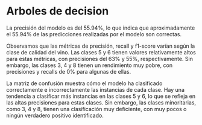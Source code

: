 # Arboles de decision

La precisión del modelo es del 55.94%, lo que indica que aproximadamente el 55.94% de las predicciones realizadas por el modelo son correctas.

Observamos que las métricas de precisión, recall y f1-score varían según la clase de calidad del vino. Las clases 5 y 6 tienen valores relativamente altos para estas métricas, con precisiones del 63% y 55%, respectivamente. Sin embargo, las clases 3, 4 y 8 tienen un rendimiento muy pobre, con precisiones y recalls de 0% para algunas de ellas.

La matriz de confusión muestra cómo el modelo ha clasificado correctamente e incorrectamente las instancias de cada clase.
Hay una tendencia a clasificar más instancias en las clases 5 y 6, lo que se refleja en las altas precisiones para estas clases.
Sin embargo, las clases minoritarias, como 3, 4 y 8, tienen una clasificación muy deficiente, con muy pocos o ningún verdadero positivo identificado.
